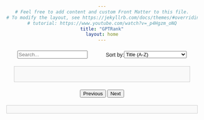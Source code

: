 ```yaml
---
# Feel free to add content and custom Front Matter to this file.
# To modify the layout, see https://jekyllrb.com/docs/themes/#overriding-theme-defaults
# tutorial: https://www.youtube.com/watch?v=_p4Hgzm_oNQ
title: "GPTRank"
layout: home
---
```


<head>
    <title>GPTRank</title>
    <style>
        body { 
            text-align: center; 
            font-family: Arial, sans-serif;
        }
        h4{
            text-align: center;
            font-size: 4vw;
            font-family: Arial, sans-serif;
        }
        #search-sort-container {
            display: flex;
            justify-content: space-between;
            max-width: 800px;
            margin: 20px auto;
        }
        #Search {
            flex: 1;
            margin-right: 10px;
        }
        #Sort {
            flex: 1;
            margin-left: 10px;
            display: flex;
            align-items: center;
        }
        #pagination { 
            display: block; 
            margin: 20px auto; 
            max-width: 800px;
        }
        #questionList { 
            margin: 20px; 
            padding: 20px; 
            border: 1px solid #ccc; 
            background-color: #f9f9f9; 
            text-align: left;
        }
        #detailedAnswer {
            display: none;
            text-align: left; 
            margin: 5px 0;
            padding: 10px;
            border: 1px solid #ccc;
            background-color: #fff;
            cursor: move;
        }
        .sortable-list {
            margin-top: 20px;
            padding: 10px;
            border: 1px solid #ccc;
            background-color: #f9f9f9;
            list-style: none;
        }
        .sortable-item {
            margin: 5px 0;
            padding: 10px;
            border: 1px solid #000;
            background-color: #fff;
            cursor: move;
        }
        .question-block {
            border: 1px solid #ccc;
            padding: 10px;
            margin-bottom: 10px;
            cursor: pointer; /* This changes the cursor to a pointer */
        }
        .right-align {
            float: right;
            margin-left: 10px;
        }
        .dragging {
            width: 100%; /* Ensure the cloned item retains the same width */
            height: auto; /* Ensure the cloned item retains the same height */
            opacity: 0.5;
            background-color: #f0f0f0;
            position: absolute;
            pointer-events: none;
            z-index: 1000;
        }
    </style>
</head>
<body>
    <div id="Main">
        <div id="search-sort-container">
            <div id="Search">
                <input id="searchInput" type="text" placeholder="Search...">
            </div>
            <div id="Sort">
                <label for="sortStrategy">Sort by:</label>
                <select id="sortStrategy">
                    <option value="titleAsc">Title (A-Z)</option>
                    <option value="titleDesc">Title (Z-A)</option>
                    <option value="dateAsc">Date (Oldest first)</option>
                    <option value="dateDesc">Date (Newest first)</option>
                    <option value="popularityAsc">Popularity (Low to High)</option>
                    <option value="popularityDesc">Popularity (High to Low)</option>
                    <option value="difficultyAsc">Difficulty (Low to High)</option>
                    <option value="difficultyDesc">Difficulty (High to Low)</option>
                </select>
            </div>
        </div>
        <div id="questionList">
            <!-- Questions will be dynamically added here -->
        </div>
        <div id="pagination">
            <button id="prevPageBtn">Previous</button>
            <button id="nextPageBtn">Next</button>
        </div>
        <button id="goBack" style="display:none;">Go Back to Questions</button>
        <div id="sortableList" class="sortable-list">
            <!-- Answers will be dynamically added here -->
        </div>
        <button id="submitRanks" style="display:none;">Submit Ranks</button>
        <div id="results">
            <!-- Results will be dynamically added here -->
        </div>
        <canvas id="histogramCanvas"></canvas>
        <div id="results">
            <!-- Results will be dynamically added here -->
        </div>
        <div id="detailedAnswer">
            <!-- Answers will be dynamically added here -->
        </div>
    </div>
    <script src="https://cdn.jsdelivr.net/npm/chart.js"></script>
    <script type="module">
        import { initializeApp } from "https://www.gstatic.com/firebasejs/10.12.3/firebase-app.js";
        import { getAnalytics } from "https://www.gstatic.com/firebasejs/10.12.3/firebase-analytics.js";
        import { getDatabase, ref, query, orderByChild, get} from "https://www.gstatic.com/firebasejs/10.12.3/firebase-database.js";
        import { update } from "https://www.gstatic.com/firebasejs/10.12.3/firebase-database.js";
//
        const firebaseConfig = {
            apiKey: "AIzaSyAxfQjfKYUFyQMw6mxrwyPJLOkSLtzOQj4",
            authDomain: "gptrank-c0711.firebaseapp.com",
            databaseURL: "https://gptrank-c0711-default-rtdb.firebaseio.com",
            projectId: "gptrank-c0711",
            storageBucket: "gptrank-c0711.appspot.com",
            messagingSenderId: "613933098493",
            appId: "1:613933098493:web:42f035bc6b1c9f6cf9e594",
            measurementId: "G-9EQPY9T3WQ"
        };
//
        const app = initializeApp(firebaseConfig);
        const analytics = getAnalytics(app);
        const db = getDatabase();
//
        const questionsPerPage = 3;
        let currentPage = 1;
        let currentSort = 'titleAsc';
        let questionKey;
//
        async function displayQuestions() {
            document.getElementById("histogramCanvas").style.display = "none";
            document.getElementById("goBack").style.display = 'none';
            document.getElementById("detailedAnswer").style.display = 'none';
        //
            const questionList = document.getElementById("questionList");
            questionList.innerHTML = "";
        //
            const questionsRef = ref(db, "Questions");
            let questionsQuery;
        //
            switch (currentSort) {
                case 'titleAsc':
                    questionsQuery = query(questionsRef, orderByChild('Title'));
                    break;
                case 'titleDesc':
                    questionsQuery = query(questionsRef, orderByChild('Title'));
                    break;
                case 'dateAsc':
                    questionsQuery = query(questionsRef, orderByChild('Date'));
                    break;
                case 'dateDesc':
                    questionsQuery = query(questionsRef, orderByChild('Date'));
                    break;
                case 'popularityAsc':
                    questionsQuery = query(questionsRef, orderByChild('Popularity'));
                    break;
                case 'popularityDesc':
                    questionsQuery = query(questionsRef, orderByChild('Popularity'));
                    break;
                case 'difficultyAsc':
                    questionsQuery = query(questionsRef, orderByChild('AverageScore'));
                    break;
                case 'difficultyDesc':
                    questionsQuery = query(questionsRef, orderByChild('AverageScore'));
                    break;
                default:
                    questionsQuery = questionsRef;
            }
            try {
                const snapshot = await get(questionsQuery);
                if (snapshot.exists()) {
                    let questionsWithKeys = [];
                    snapshot.forEach((childSnapshot) => {
                        questionsWithKeys.push({
                            key: childSnapshot.key,
                            question: childSnapshot.val()
                        });
                    });
        //
                    if (currentSort.endsWith('Desc')) {
                        questionsWithKeys.reverse();
                    }
        //
                    // Filter questions based on search input
                    const searchText = document.getElementById("searchInput").value.trim().toLowerCase();
                    //
                    if (searchText) {
                        questionsWithKeys = questionsWithKeys.filter(question => 
                            question.question.Title.toLowerCase().includes(searchText)
                        );
                    }
        //
                    const totalQuestions = questionsWithKeys.length;
                    let questionCount = 0;
                    questionsWithKeys.forEach((question, index) => {
                        if (questionCount < questionsPerPage * currentPage && questionCount >= questionsPerPage * (currentPage - 1)) {
                            const listItem = document.createElement("div");
                            listItem.className = "list-question";
                            listItem.innerHTML = `
                                <div class="question-block">
                                    <p><strong>${question.question.Title}</strong><span class="right-align">(Average Score: ${Math.round(question.question.AverageScore)}\tPlayed Times: ${question.question.Popularity})</span></p>
                                </div>
                                `;
                            listItem.addEventListener('click', () => showRankingInteract(question));
                            questionList.appendChild(listItem);
                        }
                        questionCount++;
                    });
        //
                    if (questionCount === 0) {
                        questionList.innerHTML = "<p>No questions found</p>";
                    }
        //
                    updatePagination(totalQuestions);
                } else {
                    questionList.innerHTML = "<p>No questions found</p>";
                }
            } catch (error) {
                console.error("Error fetching questions:", error);
            }
        }
//
        function updatePagination(totalQuestions) {
            const totalPages = Math.ceil(totalQuestions / questionsPerPage);
            const prevPageBtn = document.getElementById('prevPageBtn');
            const nextPageBtn = document.getElementById('nextPageBtn');
//
            prevPageBtn.disabled = currentPage <= 1;
            nextPageBtn.disabled = currentPage >= totalPages;
        }
//
        function navigatePage(direction) {
            if (direction === 'prev' && currentPage > 1) {
                currentPage--;
            } else if (direction === 'next') {
                currentPage++;
            }
            displayQuestions();
        }
//
        document.getElementById('prevPageBtn').addEventListener('click', () => navigatePage('prev'));
        document.getElementById('nextPageBtn').addEventListener('click', () => navigatePage('next'));
//
        document.getElementById('sortStrategy').addEventListener('change', (event) => {
            currentSort = event.target.value;
            displayQuestions();
        });
//
        function filterQuestions(searchText) {
            const questions = document.querySelectorAll(".list-question");
            questions.forEach((question) => {
                const textContent = question.textContent.toLowerCase();
                if (textContent.includes(searchText.toLowerCase())) {
                    question.style.display = "block";
                } else {
                    question.style.display = "none";
                }
            });
            updatePagination(questions.length);
        }
//
        document.getElementById("searchInput").addEventListener('input', function() {
            // Call the function to update the display with filtered questions
            currentPage=1;
            displayQuestions();
        });
// 
        document.getElementById("goBack").addEventListener("click", () => {
            document.getElementById("submitRanks").style.display = 'none';
            document.getElementById("results").style.display = 'none';
            document.getElementById("goBack").style.display = 'none';
            document.getElementById("sortableList").style.display='none';
            document.getElementById("Search").style.display = 'block';
            document.getElementById("Sort").style.display = 'block';
            document.getElementById("questionList").style.display = 'block';
            document.getElementById("pagination").style.display = 'block';
            document.getElementById("histogramCanvas").style.display = "none";
            displayQuestions();
        });
//
        async function showRankingInteract(question) {
            const sortableList = document.getElementById("sortableList");
            document.getElementById("sortableList").style.display='block';
            questionKey = question.key;
//
            sortableList.innerHTML = ""; // Clear previous answers
            document.getElementById("submitRanks").style.display = "block";
//
            // Populate the sortable list with answers
            Object.keys(question.question.Answer).forEach((answerKey, index) => {
                const listItem = document.createElement("div");
                listItem.className = "sortable-item";
                listItem.draggable = true;
                listItem.dataset.index = index;
                listItem.textContent = answerKey; // Use the key instead of the value
                sortableList.appendChild(listItem);
            });
//
            document.getElementById("Search").style.display = 'none';
            document.getElementById("Sort").style.display = 'none';
            document.getElementById("questionList").style.display = 'none';
            document.getElementById("pagination").style.display = 'none';
            document.getElementById("goBack").style.display = 'block';
//
            // Initialize drag and drop
            initializeDragAndDrop();
        }
        // Submit button click event 
        document.getElementById("submitRanks").addEventListener("click", async () => {
            const score = await submitRanks(questionKey);
            await showResults(questionKey,score);
        });
//
        function initializeDragAndDrop() {
            const sortableItems = document.querySelectorAll(".sortable-item");
            let draggedItem = null;
            let draggingClone = null;
//
            sortableItems.forEach(item => {
                item.addEventListener("dragstart", function(e) {
                    draggedItem = this;
                    setTimeout(() => this.style.display = 'none', 0);
                });
//
                item.addEventListener("dragend", function() {
                    this.style.display = 'block';
                        draggedItem = null;
                    setTimeout(() => {
                        this.style.display = 'block';
                    }, 0);
                    this.style.border = "1px solid #000";  // Reset border
                });
//
                item.addEventListener("dragover", function(e) {
                    e.preventDefault();
                });
//
                item.addEventListener("dragenter", function(e) {
                    e.preventDefault();
                    this.style.border = "2px dashed #000";
                });
//
                item.addEventListener("dragleave", function() {
                    this.style.border = "1px solid #000";
                });
//
                item.addEventListener("drop", function() {
                    this.style.border = "1px solid #000";
                    if (draggedItem !== this) {
                        let allItems = [...document.querySelectorAll(".sortable-item")];
                        let draggedIndex = allItems.indexOf(draggedItem);
                        let targetIndex = allItems.indexOf(this);
                        if (draggedIndex < targetIndex) {
                            this.parentNode.insertBefore(draggedItem, this.nextSibling);
                        } else {
                            this.parentNode.insertBefore(draggedItem, this);
                        }
                    }
                });
//
                // Touch events for smartphones
                item.addEventListener("touchstart", function(e) {
                    e.preventDefault();
                    const touch = e.touches[0];
                    const rect = this.getBoundingClientRect();
                    draggingClone = this.cloneNode(true);
                    draggingClone.classList.add('dragging');
                    draggingClone.style.left = `${touch.clientX-rect.width/2}px`; // Set the initial position
                    draggingClone.style.top = `${touch.clientY-rect.height/2}px`; // Set the initial position
                    document.body.appendChild(draggingClone);
//
                    this.initialX = touch.clientX;
                    this.initialY = touch.clientY;
                    this.startX = touch.clientX;
                    this.startY = touch.clientY;
                    this.style.position = 'absolute';
                    this.style.zIndex = '1000';
                    this.style.width = `${rect.width}px`;
//
                    setTimeout(() => this.style.display = 'none', 0);
                });
//
                item.addEventListener("touchmove", function(e) {
                    e.preventDefault();
                    draggedItem = this;
                    const rect = this.getBoundingClientRect();
                    const touch = e.touches[0];
                    const currentX = touch.clientX;
                    const currentY = touch.clientY;
//
                    if (draggingClone) {
                        draggingClone.style.left = `${currentX - rect.width}px`; // Adjust the position
                        draggingClone.style.top = `${currentY - rect.height}px`; // Adjust the position
                    }
//
                    const elements = document.elementsFromPoint(currentX, currentY);
                    const target = elements.find(el => el.classList.contains('sortable-item') && el !== this);
//
                    if (target) {
                        target.style.border = "2px dashed #000";
                        this.overItem = target;
                    }
                });
//
                item.addEventListener("touchend", function() {
                    setTimeout(() => {
                        this.style.display = 'block';
                        draggedItem = null;
                        if (draggingClone) {
                            document.body.removeChild(draggingClone);
                            draggingClone = null;
                        }
                    }, 0);
//
                    this.style.position = 'static';
                    this.style.zIndex = '0';
//
                    if (this.overItem) {
                        this.overItem.style.border = "1px solid #000";
                        if (draggedItem !== this.overItem) {
                            let allItems = [...document.querySelectorAll(".sortable-item")];
                            let draggedIndex = allItems.indexOf(draggedItem);
                            let targetIndex = allItems.indexOf(this.overItem);
                            if (draggedIndex < targetIndex) {
                                this.overItem.parentNode.insertBefore(draggedItem, this.overItem.nextSibling);
                            } else {
                                this.overItem.parentNode.insertBefore(draggedItem, this.overItem);
                            }
                        }
                    }
//
                    this.overItem = null;
                });
//
                item.addEventListener("touchcancel", function() {
                    if (draggedItem !== this) {
                        let allItems = [...document.querySelectorAll(".sortable-item")];
                        let draggedIndex = allItems.indexOf(draggedItem);
                        let targetIndex = allItems.indexOf(this);
                        if (draggedIndex < targetIndex) {
                            this.parentNode.insertBefore(draggedItem, this.nextSibling);
                        } else {
                            this.parentNode.insertBefore(draggedItem, this);
                        }
                    }
                });
            });
//
        }
//
        async function submitRanks(questionKey) {
            const sortableList = document.getElementById("sortableList");
            const sortedItems = Array.from(sortableList.children);
            const newRanks = sortedItems.map((question, index) => ({
                Answer: question.textContent,
                Rank: index + 1
            }));
//
            // Save new ranks to Firebase
            const updates = {};
            let UID = 'id-' + Math.random().toString(36).substr(2, 11);
            newRanks.forEach(rank => {
                updates[`Questions/${questionKey}/EachRank/${UID}/${rank.Answer}`] = rank.Rank;
            });
//
            try {
                await update(ref(db), updates);
//
                let score = await calculateScore(questionKey, UID);
                if (score !== null) {
                    await updateMetaData(score, questionKey, UID);
                    return score;
                }
            } catch (error) {
                console.error("Error submitting ranks:", error);
            }
        }
//
        document.addEventListener("click", (event) => {
            if (event.target.matches(".list-question")) {
                const questionKey = event.target.querySelector("strong").textContent;
            }
        });
//
        async function calculateScore(questionKey, UID) {
            const xRef = ref(db, `Questions/${questionKey}/EachRank/${UID}/`);
            const yRef = ref(db, `Questions/${questionKey}/Answer/`);
//
            try {
                const [xSnapshot, ySnapshot] = await Promise.all([get(xRef), get(yRef)]);
                const xValuesObj = xSnapshot.val();
                const yValuesObj = ySnapshot.val();
                const xKeys = Object.keys(xValuesObj);
                const yKeys = Object.keys(yValuesObj);
                //
                // Sort the keys to ensure they are in a comparable order
                xKeys.sort();
                yKeys.sort();
                //
                // Check if the keys are the same
                if (xKeys.length !== yKeys.length || !xKeys.every((key, index) => key === yKeys[index])) {
                    return null;
                } else {
                    // If keys match, proceed with your logic
                    const xValues = xKeys.map(key => Number(xValuesObj[key]));
                    const yValues = xKeys.map(key => Number(yValuesObj[key].Rank));
                }
//
                const xValues = Object.values(xValuesObj).map(value => Number(value));
                const yValues = Object.keys(yValuesObj).map(key => Number(yValuesObj[key].Rank));
//
                const n = xValues.length;
                const sumX = xValues.reduce((a, b) => a + b, 0);
                const sumY = yValues.reduce((a, b) => a + b, 0);
                const sumXY = xValues.reduce((acc, xi, i) => acc + xi * yValues[i], 0);
                const sumX2 = xValues.reduce((acc, xi) => acc + xi * xi, 0);
                const sumY2 = yValues.reduce((acc, yi) => acc + yi * yi, 0);
//
                const numerator = n * sumXY - sumX * sumY;
                const denominator = Math.sqrt((n * sumX2 - sumX * sumX) * (n * sumY2 - sumY * sumY));
//
                if (denominator === 0) {
                    alert('Denominator is zero, cannot compute correlation.');
                    return null;
                }
//
                const correlation = numerator / denominator;
                const score = correlation * 50 + 50;
                return score;
            } catch (error) {
                console.error('Error loading data:', error);
                return null;
            }
        }
//
        async function updateMetaData(score, questionKey, UID) {
            const updates = {};
            updates[`Questions/${questionKey}/EachScore/${UID}`] = score;
//
            try {
                // Add score
                await update(ref(db), updates);
//
                // Fetch scores to calculate the new average score
                const snapshot = await get(ref(db, `Questions/${questionKey}/EachScore`));
                const scoresObj = snapshot.val();
                const allScores = Object.values(scoresObj).map(value => Number(value));
//
                // Calculate the average score
                const averageScore = allScores.reduce((a, b) => a + b, 0) / allScores.length;
                updates[`Questions/${questionKey}/AverageScore`] = averageScore;
//
                // Update popularity (count of scores)
                const popularity = allScores.length;
                updates[`Questions/${questionKey}/Popularity`] = popularity;
//
                // Fetch ranks to update AllRank for each item
                const eachRankSnapshot = await get(ref(db, `Questions/${questionKey}/EachRank`));
                const eachRankObj = eachRankSnapshot.val();
//
                if (eachRankObj) {
                    // Initialize rank counts object
                    const rankCounts = {};
                    // Iterate over each item
                    Object.values(eachRankObj).forEach(itemRanks => {
                        // Initialize rankCounts for each ranking key
                        Object.keys(itemRanks).forEach(rankingkey => {
                            if (!rankCounts[rankingkey]) {
                                rankCounts[rankingkey] = {};
                            }
//
                            // Count occurrences of each rank for the current ranking key
                            if (!rankCounts[rankingkey][itemRanks[rankingkey]]) {
                                    rankCounts[rankingkey][itemRanks[rankingkey]] = 0;
                            }
                            rankCounts[rankingkey][itemRanks[rankingkey]]++;
//
                        });
                    });
//
                    // Update AllRank for each item
                    updates[`Questions/${questionKey}/AllRank`] = rankCounts;
                }
//
                // Apply the updates to the database
                await update(ref(db), updates);
            } catch (error) {
                console.error("Error updating metadata:", error);
            }
        }
//
        async function showResults(questionKey,score){
            const results = document.getElementById("results");
            const detailedAnswer = document.getElementById("detailedAnswer");
//
            // Fetch each score from Firebase
            const eachScoreSnapshot = await get(ref(db, `Questions/${questionKey}/EachScore`));
            const eachScores = Object.values(eachScoreSnapshot.val()).map(Number);
//
            // Process histogram data
            const histogramData = Array(10).fill(0);
            eachScores.forEach(s => {
                const index = Math.min(Math.floor(s / 10), 9);
                histogramData[index]++;
            });
            //get percentile
            const percentile = (arr, val) => {
                let count = 0;
                arr.forEach(v => {
                    if (v < val) {
                    count++;
                    } else if (v == val) {
                    count += 0.5;
                    }
                });
                return 100 * count / arr.length;
            }
//
            document.getElementById("submitRanks").style.display = 'none';
            results.style.display = 'block';
//
            results.innerHTML = "";
            let resultMessage = "";
            if (score===100) {
                resultMessage = '<h4>Insane! <br>Your score is: ' + Math.round(score) + '!<br>You are at top ' + Math.ceil(percentile(eachScores, score)) + '%';
            }else if (score>=80) {
                resultMessage = '<h4>Congratulations! <br>Your score is: ' + Math.round(score) + '!<br>You are at top ' + Math.ceil(percentile(eachScores, score)) + '%</h4>';
            }else if (score>=60) {
                resultMessage = '<h4>Not bad! <br>Your score is: ' + Math.round(score) + '!<br>You are at top ' + Math.ceil(percentile(eachScores, score)) + '%</h4>';
            }else{
                resultMessage = '<h4>Next time will be better! <br>Your score is: ' + Math.round(score) + '!<br>You are at top ' + Math.ceil(percentile(eachScores, score)) + '%</h4>';
            }
            results.innerHTML = `<p>${resultMessage}</p>`
//
            // Get the canvas context
            const canvas = document.getElementById("histogramCanvas");
            canvas.style.display = "block";
            const ctx = canvas.getContext('2d');
            // Clear the previous chart if exists
            if (window.myChart) {
                window.myChart.destroy();
            }
            // Create the chart
            window.myChart = new Chart(ctx, {
                type: 'bar',
                data: {
                    labels: ['0-10', '10-20', '20-30', '30-40', '40-50', '50-60', '60-70', '70-80', '80-90', '90-100'],
                    datasets: [{
                        label: 'Number of Scores',
                        data: histogramData,
                        backgroundColor: 'rgba(75, 192, 192, 0.2)',
                        borderColor: 'rgba(75, 192, 192, 1)',
                        borderWidth: 1
                    }]
                },
                options: {
                    scales: {
                        y: {
                            beginAtZero: true
                        }
                    },
                    plugins: {
                        annotation: {
                            annotations: {
                                line1: {
                                    type: 'line',
                                    scaleID: 'x',
                                    value: Math.floor(score / 10),
                                    borderColor: 'red',
                                    borderWidth: 2,
                                    label: {
                                        enabled: true,
                                        content: 'Your Score'
                                    }
                                }
                            }
                        }
                    }
                }
            });
            detailedAnswer.style.display = "block";
            detailedAnswer.innerHTML=""// Clear previous content
//            detailedAnswer.appendChild("ChatGPT's Answer");
            // Query the answers
            const answerQuery = await query(ref(db, `Questions/${questionKey}/Answer`),orderByChild("Rank"));
            const snapshot = await get(answerQuery);
            if (snapshot.exists()) {
                let answerWithKeys = [];
                snapshot.forEach((childSnapshot) => {
                    answerWithKeys.push({
                        key: childSnapshot.key,
                        answer: childSnapshot.val()
                    });
                });
                answerWithKeys.forEach((item) => {
                    const listItem = document.createElement("div");
                    listItem.className = "list-rank";
                    listItem.innerHTML = `<p><strong>${item.answer.Rank}. ${item.key}:</strong>\t${item.answer.Detail}</p>`;
                    detailedAnswer.appendChild(listItem);
                });
            }
}
        displayQuestions();
    </script>
</body>